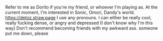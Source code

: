 Refer to me as Dorito if you're my friend, or whoever I'm playing as.
At the current moment, I'm interested in Sonic, Omori, Dandy's world.
https://detoz.straw.page
I use any pronouns.
I can either be really cool, really fucking dense, or angry and depressed (I don't know why I'm this way)
Don't recommend becoming friends with my awkward ass.
someone put me down, please
